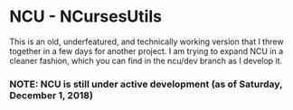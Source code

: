 # NCU - NCursesUtils

This is an old, underfeatured, and technically working version that I threw together in a few days for another project.  I am trying to expand NCU in a cleaner fashion, which you can find in the ncu/dev branch as I develop it.

### NOTE: NCU is still under active development (as of Saturday, December 1, 2018)
